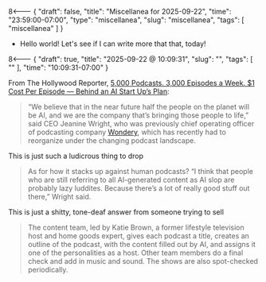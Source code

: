 8<--- { "draft": false, "title": "Miscellanea for 2025-09-22", "time": "23:59:00-07:00", "type": "miscellanea", "slug": "miscellanea", "tags": [ "miscellanea" ] }

- Hello world! Let's see if I can write more that that, today!

8<--- { "draft": true, "title": "2025-09-22 @ 10:09:31", "slug": "", "tags": [ "" ], "time": "10:09:31-07:00" }

From The Hollywood Reporter, [5,000 Podcasts. 3,000 Episodes a Week. $1 Cost Per Episode — Behind an AI Start Up’s Plan](https://www.hollywoodreporter.com/business/digital/ai-podcast-start-up-plan-shows-1236361367/):

> “We believe that in the near future half the people on the planet will be AI, and we are the company that’s bringing those people to life,” said CEO Jeanine Wright, who was previously chief operating officer of podcasting company [Wondery](https://www.hollywoodreporter.com/business/digital/amazon-wondery-podcast-studio-ceo-jen-sargent-1236336750/), which has recently had to reorganize under the changing podcast landscape.

This is just such a ludicrous thing to drop

>  As for how it stacks up against human podcasts? “I think that people who are still referring to all AI-generated content as AI slop are probably lazy luddites. Because there’s a lot of really good stuff out there,” Wright said. 

This is just a shitty, tone-deaf answer from someone trying to sell 

> The content team, led by Katie Brown, a former lifestyle television host and home goods expert, gives each podcast a title, creates an outline of the podcast, with the content filled out by AI, and assigns it one of the personalities as a host. Other team members do a final check and add in music and sound. The shows are also spot-checked periodically.

